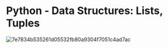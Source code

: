 # Python - Data Structures: Lists, Tuples

![7e7834b535261d05532fb80a9304f7051c4ad7ac](https://github.com/hfakir/alx-higher_level_programming/assets/114278488/7c7da3ac-7788-4885-8a36-1e7769d81ec8)

